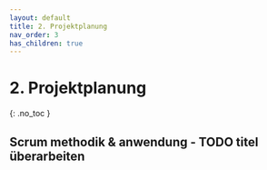 ```yaml
---
layout: default
title: 2. Projektplanung
nav_order: 3
has_children: true
---
```


# 2. Projektplanung
{: .no_toc }

## Scrum methodik & anwendung - TODO titel überarbeiten



